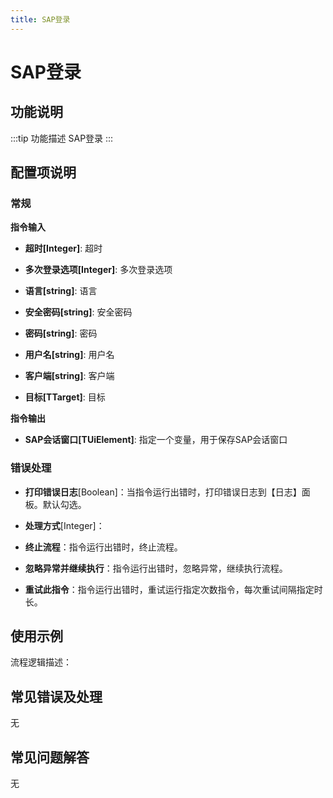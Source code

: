 ```yaml
---
title: SAP登录
---
```


# SAP登录

## 功能说明

:::tip 功能描述
SAP登录
:::

## 配置项说明

### 常规

**指令输入**

- **超时[Integer]**: 超时

- **多次登录选项[Integer]**: 多次登录选项

- **语言[string]**: 语言

- **安全密码[string]**: 安全密码

- **密码[string]**: 密码

- **用户名[string]**: 用户名

- **客户端[string]**: 客户端

- **目标[TTarget]**: 目标


**指令输出**

- **SAP会话窗口[TUiElement]**: 指定一个变量，用于保存SAP会话窗口

### 错误处理

- **打印错误日志**[Boolean]：当指令运行出错时，打印错误日志到【日志】面板。默认勾选。

- **处理方式**[Integer]：

 - **终止流程**：指令运行出错时，终止流程。

 - **忽略异常并继续执行**：指令运行出错时，忽略异常，继续执行流程。

 - **重试此指令**：指令运行出错时，重试运行指定次数指令，每次重试间隔指定时长。

## 使用示例

流程逻辑描述：

## 常见错误及处理

无

## 常见问题解答

无

